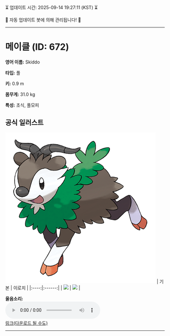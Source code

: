
⏳ 업데이트 시간: 2025-09-14 19:27:11 (KST) ⏳

🤖 자동 업데이트 봇에 의해 관리됩니다! 🤖

---

# 메이클 (ID: 672)
**영어 이름:** Skiddo

**타입:** 풀

**키:** 0.9 m

**몸무게:** 31.0 kg

**특성:** 초식, 풀모피

## 공식 일러스트
![](https://raw.githubusercontent.com/PokeAPI/sprites/master/sprites/pokemon/other/official-artwork/672.png)
| 기본 | 이로치 |
|:----:|:------:|
| <img src="http://play.pokemonshowdown.com/sprites/ani/skiddo.gif" width="200"> | <img src="http://play.pokemonshowdown.com/sprites/ani-shiny/skiddo.gif" width="200"> |

**울음소리:**<br><audio controls src="https://raw.githubusercontent.com/PokeAPI/cries/main/cries/pokemon/latest/672.ogg"></audio><br> [링크(다운로드 될 수도)](https://raw.githubusercontent.com/PokeAPI/cries/main/cries/pokemon/latest/672.ogg)


---
